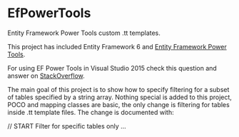 # EfPowerTools
Entity Framework Power Tools custom .tt templates.

This project has included Entity Framework 6 and [Entity Framework Power Tools](https://visualstudiogallery.msdn.microsoft.com/72a60b14-1581-4b9b-89f2-846072eff19d). 

For using EF Power Tools in Visual Studio 2015 check this question and answer on [StackOverflow](http://stackoverflow.com/questions/27999235/how-to-use-entity-framework-power-tools-in-visual-studio-2015).

The main goal of this project is to show how to specify filtering for a subset of tables specified by a string array. Nothing special is added to this project, POCO and mapping classes are basic, the only change is filtering for tables inside .tt template files.
The change is documented with: 

// START Filter for specific tables only
...

